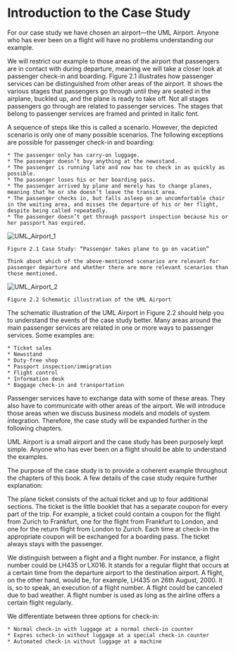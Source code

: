 # Introduction to the Case Study

For our case study we have chosen an airport—the UML Airport. Anyone who has ever been on a flight will have no problems understanding our example.

We will restrict our example to those areas of the airport that passengers are in contact with during departure, meaning we will take a closer look at passenger check-in and boarding. Figure 2.1 illustrates how passenger services can be distinguished from other areas of the airport. It shows the various stages that passengers go through until they are seated in the airplane, buckled up, and the plane is ready to take off. Not all stages passengers go through are related to passenger services. The stages that belong to passenger services are framed and printed in italic font.

A sequence of steps like this is called a scenario. However, the depicted scenario is only one of many possible scenarios. The following exceptions are possible for passenger check-in and boarding:

	* The passenger only has carry-on luggage.
	* The passenger doesn’t buy anything at the newsstand.
	* The passenger is running late and now has to check in as quickly as possible.
	* The passenger loses his or her boarding pass.
	* The passenger arrived by plane and merely has to change planes, meaning that he or she doesn’t leave the transit area.
	* The passenger checks in, but falls asleep on an uncomfortable chair in the waiting area, and misses the departure of his or her flight, despite being called repeatedly.
	* The passenger doesn’t get through passport inspection because his or her passport has expired.
	

![UML_Airport_1](images/UML_Airport_1.png)

	Figure 2.1 Case Study: “Passenger takes plane to go on vacation”
	
	Think about which of the above-mentioned scenarios are relevant for passenger departure and whether there are more relevant scenarios than those mentioned.
	
![UML_Airport_2](images/UML_Airport_2.png)

	Figure 2.2 Schematic illustration of the UML Airport

The schematic illustration of the UML Airport in Figure 2.2 should help you to understand the events of the case study better. Many areas around the main passenger services are related in one or more ways to passenger services. Some examples are:

	* Ticket sales
	* Newsstand
	* Duty-free shop
	* Passport inspection/immigration
	* Flight control
	* Information desk
	* Baggage check-in and transportation

Passenger services have to exchange data with some of these areas. They also have to communicate with other areas of the airport. We will introduce those areas when we discuss business models and models of system integration. Therefore, the case study will be expanded further in the following chapters.

UML Airport is a small airport and the case study has been purposely kept simple. Anyone who has ever been on a flight should be able to understand the examples.

The purpose of the case study is to provide a coherent example throughout the chapters of this book. A few details of the case study require further explanation:

The plane ticket consists of the actual ticket and up to four additional sections. The ticket is the little booklet that has a separate coupon for every part of the trip. For example, a ticket could contain a coupon for the flight from Zurich to Frankfurt, one for the flight from Frankfurt to London, and one for the return flight from London to Zurich. Each time at check-in the appropriate coupon will be exchanged for a boarding pass. The ticket always stays with the passenger.

We distinguish between a flight and a flight number. For instance, a flight number could be LH435 or LX016. It stands for a regular flight that occurs at a certain time from the departure airport to the destination airport. A flight, on the other hand, would be, for example, LH435 on 26th August, 2000. It is, so to speak, an execution of a flight number. A flight could be canceled due to bad weather. A flight number is used as long as the airline offers a certain flight regularly.

We differentiate between three options for check-in:

	* Normal check-in with luggage at a normal check-in counter
	* Expres scheck-in without luggage at a special check-in counter
	* Automated check-in without luggage at a machine

